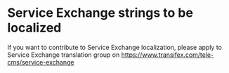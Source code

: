# Service Exchange strings to be localized

If you want to contribute to Service Exchange  localization, please apply to Service Exchange  translation group on <https://www.transifex.com/tele-cms/service-exchange>
